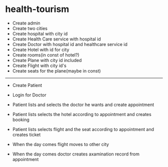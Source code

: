 # health-tourism
- Create admin
- Create two cities
- Create hospital with city id
- Create Health Care service with hospital id
- Create Doctor with hospital id and healthcare service id
- Create Hotel with id for city
- Create rooms(in const of hotel?)
- Create Plane with city id included
- Create Flight with city id's
- Create seats for the plane(maybe in const)

---
- Create Patient
- Login for Doctor
- Patient lists and selects the doctor he wants and create appointment
- Patient lists selects the hotel according to appointment and creates booking
- Patient lists selects flight and the seat according to appointment and creates ticket

- When the day comes flight moves to other city
- When the day comes doctor creates axamination record from appointment
